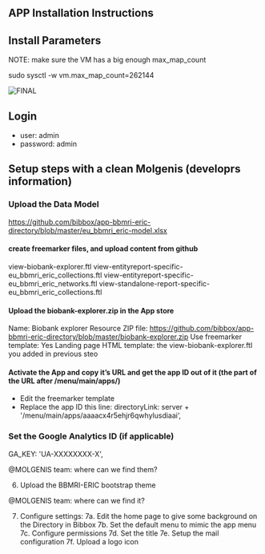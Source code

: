 ## APP Installation Instructions 

## Install Parameters

NOTE: make sure the VM has a big enough max_map_count

sudo sysctl -w vm.max_map_count=262144


![FINAL](install-screen-01.png)

## Login

* user: admin
* password: admin

## Setup steps with a clean Molgenis (developrs information)

### Upload the Data Model

https://github.com/bibbox/app-bbmri-eric-directory/blob/master/eu_bbmri_eric-model.xlsx


#### create freemarker files, and upload content from github

view-biobank-explorer.ftl
view-entityreport-specific-eu_bbmri_eric_collections.ftl
view-entityreport-specific-eu_bbmri_eric_networks.ftl
view-standalone-report-specific-eu_bbmri_eric_collections.ftl


#### Upload the biobank-explorer.zip in the App store

Name: Biobank explorer
Resource ZIP file: https://github.com/bibbox/app-bbmri-eric-directory/blob/master/biobank-explorer.zip
Use freemarker template: Yes
Landing page HTML template: the view-biobank-explorer.ftl you added in previous steo


#### Activate the App and copy it’s URL and get the app ID out of it (the part of the URL after /menu/main/apps/)

* Edit the freemarker template
* Replace the app ID this line:
   directoryLink: server + '/menu/main/apps/aaaacx4r5ehjr6qwhylusdiaai‘,

### Set the Google Analytics ID (if applicable)
   GA_KEY: 'UA-XXXXXXXX-X',

@MOLGENIS team: where can we find them?

6. Upload the BBMRI-ERIC bootstrap theme

@MOLGENIS team: where can we find it?

7. Configure settings:
7a. Edit the home page to give some background on the Directory in Bibbox
7b. Set the default menu to mimic the app menu
7c. Configure permissions
7d. Set the title
7e. Setup the mail configuration
7f. Upload a logo icon

